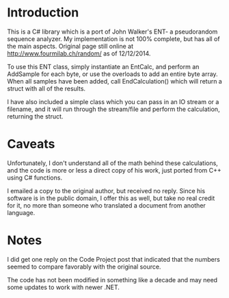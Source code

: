Introduction
============
This is a C# library which is a port of John Walker's ENT- a pseudorandom sequence analyzer. My implementation is not
100% complete, but has all of the main aspects. Original page still online at http://www.fourmilab.ch/random/ as of
12/12/2014.

To use this ENT class, simply instantiate an EntCalc, and perform an AddSample for each byte, or use the overloads to
add an entire byte array. When all samples have been added, call EndCalculation() which will return a struct with all of
the results.

I have also included a simple class which you can pass in an IO stream or a filename, and it will run through the
stream/file and perform the calculation, returning the struct.

Caveats
=======
Unfortunately, I don't understand all of the math behind these calculations, and the code is more or less a direct copy
of his work, just ported from C++ using C# functions.

I emailed a copy to the original author, but received no reply. Since his software is in the public domain, I offer this
as well, but take no real credit for it, no more than someone who translated a document from another language.


Notes
=====
I did get one reply on the Code Project post that indicated that the numbers seemed to compare favorably with the
original source.

The code has not been modified in something like a decade and may need some updates to work with newer .NET.
